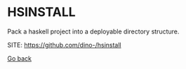 # HSINSTALL
 
 Pack a haskell project into a deployable directory structure.
 
 SITE: https://github.com/dino-/hsinstall

 [Go back](https://portable-linux-apps.github.io/apps.html)

